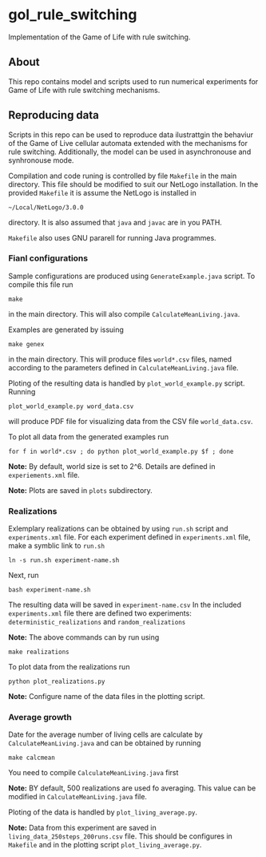# gol_rule_switching

Implementation of the Game of Life with rule switching.

## About

This repo contains model and scripts used to run numerical experiments for Game
of Life with rule switching mechanisms. 

## Reproducing data

Scripts in this repo can be used to reproduce data ilustrattgin the behaviur of
the Game of Live cellular automata extended with the mechanisms for rule
switching. Additionally, the model can be used in asynchronouse and synhronouse
mode.

Compilation and code runing is controlled by file `Makefile` in the main
directory. This file should be modified to suit our NetLogo installation.
In the provided `Makefile` it is assume the NetLogo is installed in

    ~/Local/NetLogo/3.0.0

directory. It is also assumed that `java` and `javac` are in you PATH.

`Makefile` also uses GNU pararell for running Java programmes. 

### Fianl configurations

Sample configurations are produced using `GenerateExample.java` script. To compile this
file run

    make

in the main directory. This will also compile `CalculateMeanLiving.java`.

Examples are generated by issuing

    make genex

in the main directory. This will produce files `world*.csv` files, named according to the parameters defined in `CalculateMeanLiving.java` file.
 
Ploting of the resulting data is handled by `plot_world_example.py` script. Running

    plot_world_example.py word_data.csv

will produce PDF file for visualizing data from the CSV file `world_data.csv`. 

To plot all data from the generated examples run 

    for f in world*.csv ; do python plot_world_example.py $f ; done

**Note:** By default, world size is set to 2^6. Details are defined in `experiements.xml` file.

**Note:** Plots are saved in `plots` subdirectory.

### Realizations

Exlemplary realizations can be obtained by using `run.sh` script and
`experiments.xml` file. For each experiment defined in `experiments.xml` file,
make a symblic link to `run.sh`

    ln -s run.sh experiment-name.sh

Next, run

    bash experiment-name.sh

The resulting data will be saved in `experiment-name.csv` In the included
`experiments.xml` file there are defined two experiments:
`deterministic_realizations` and `random_realizations`

**Note:** The above commands can by run using
    
    make realizations

To plot data from the realizations run

    python plot_realizations.py

**Note:** Configure name of the data files in the plotting script.  

### Average growth

Date for the average number of living cells are calculate by `CalculateMeanLiving.java` and can be obtained by running
    
    make calcmean

You need to compile `CalculateMeanLiving.java` first

**Note:** BY default, 500 realizations are used fo averaging. This value can be
modified in `CalculateMeanLiving.java` file. 

Ploting of the data is handled by `plot_living_average.py`.

**Note:** Data from this experiment are saved in `living_data_250steps_200runs.csv` file. This should be configures in `Makefile` and in the plotting script `plot_living_average.py`.

